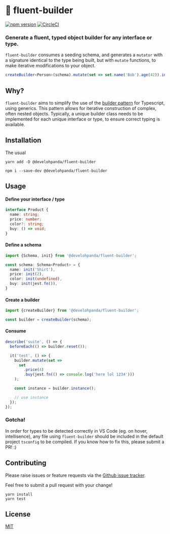 # 🥨 fluent-builder 
[![npm version](https://badge.fury.io/js/%40develohpanda%2Ffluent-builder.svg)](https://badge.fury.io/js/%40develohpanda%2Ffluent-builder) [![CircleCI](https://circleci.com/gh/develohpanda/fluent-builder.svg?style=svg)](https://circleci.com/gh/develohpanda/fluent-builder)

### Generate a fluent, typed object builder for any interface or type.

`fluent-builder` consumes a seeding schema, and generates a `mutator` with a signature identical to the type being built, but with `mutate` functions, to make iterative modifications to your object.

```ts
createBuilder<Person>(schema).mutate(set => set.name('Bob').age(42)).instance();
```

## Why?

`fluent-builder` aims to simplify the use of the [builder pattern](https://sourcemaking.com/design_patterns/builder) for Typescript, using generics. This pattern allows for iterative construction of complex, often nested objects. Typically, a unique builder class needs to be implemented for each unique interface or type, to ensure correct typing is available.

## Installation

The usual

```
yarn add -D @develohpanda/fluent-builder

npm i --save-dev @develohpanda/fluent-builder
```

## Usage

#### Define your interface / type
```ts
interface Product {
  name: string;
  price: number;
  color?: string;
  buy: () => void;
}
```

#### Define a schema

```ts
import {Schema, init} from '@develohpanda/fluent-builder';

const schema: Schema<Product> = {
  name: init('Shirt'),
  price: init(2),
  color: init(undefined),
  buy: init(jest.fn()),
}
```

#### Create a builder
```ts
import {createBuilder} from '@develohpanda/fluent-builder';

const builder = createBuilder(schema);
```

#### Consume
```ts
describe('suite', () => {
  beforeEach(() => builder.reset());

  it('test', () => {
    builder.mutate(set =>
      set
        .price(4)
        .buy(jest.fn(() => console.log('here lol 1234')))
    );

    const instance = builder.instance();

    // use instance
  });
});
```

### Gotcha!

In order for types to be detected correctly in VS Code (eg. on hover, intellisence), any file using `fluent-builder` should be included in the default project `tsconfig` to be compiled. If you know how to fix this, please submit a PR! :)

## Contributing

Please raise issues or feature requests via the [Github issue tracker](https://github.com/develohpanda/fluent-builder/issues?q=is%3Aissue+is%3Aopen+sort%3Aupdated-desc).

Feel free to submit a pull request with your change!

```
yarn install
yarn test
```

## License

[MIT](LICENSE)
